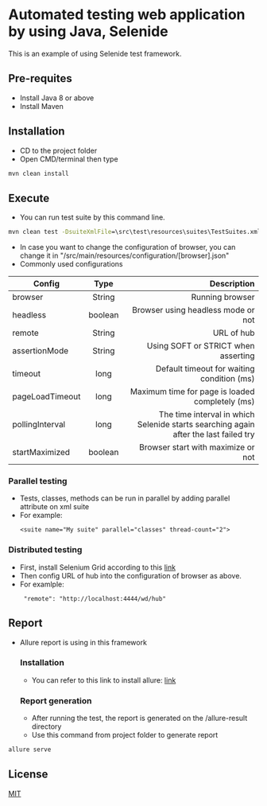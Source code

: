 # Automated testing web application by using Java, Selenide

This is an example of using Selenide test framework.

## Pre-requites

- Install Java 8 or above
- Install Maven

## Installation

- CD to the project folder
- Open CMD/terminal then type

```cmd
mvn clean install
```

## Execute

- You can run test suite by this command line.

```cmd
mvn clean test -DsuiteXmlFile=\src\test\resources\suites\TestSuites.xml
```

- In case you want to change the configuration of browser, you can change it in "/src/main/resources/configuration/[browser].json"
- Commonly used configurations

| Config          |  Type   |                                                                          Description | 
|-----------------|:-------:|-------------------------------------------------------------------------------------:|
| browser         | String  |                                                                      Running browser |
| headless        | boolean |                                                   Browser using headless mode or not |
| remote          | String  |                                                                           URL of hub |
| assertionMode   | String  |                                                  Using SOFT or STRICT when asserting |
| timeout         |  long   |                                           Default timeout for waiting condition (ms) |
| pageLoadTimeout |  long   |                                      Maximum time for page is loaded completely (ms) |
| pollingInterval |  long   | The time interval in which Selenide starts searching again after the last failed try |
| startMaximized  | boolean |                                                   Browser start with maximize or not |

### Parallel testing

- Tests, classes, methods can be run in parallel by adding parallel attribute on xml suite
- For example:
  ```
  <suite name="My suite" parallel="classes" thread-count="2">
  ```

### Distributed testing

- First, install Selenium Grid according to this [link](https://www.selenium.dev/documentation/grid/getting_started/)
- Then config URL of hub into the configuration of browser as above. 
- For examlple:
  ```
   "remote": "http://localhost:4444/wd/hub"
  ```

## Report

- Allure report is using in this framework

  ### Installation
    - You can refer to this link to install allure: [link](https://docs.qameta.io/allure/#_installing_a_commandline)
  ### Report generation
    - After running the test, the report is generated on the /allure-result directory
    - Use this command from project folder to generate report

```cmd
allure serve
```

## License

[MIT](https://choosealicense.com/licenses/mit/)